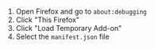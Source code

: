 1. Open Firefox and go to `about:debugging`
2. Click "This Firefox"
3. Click "Load Temporary Add-on"
4. Select the `manifest.json` file